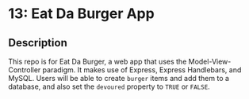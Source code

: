 # 13: Eat Da Burger App

## Description
This repo is for Eat Da Burger, a web app that uses the Model-View-Controller paradigm. It makes use of Express, Express Handlebars, and MySQL. Users will be able to create `burger` items and add them to a database, and also set the `devoured` property to `TRUE` or `FALSE`.